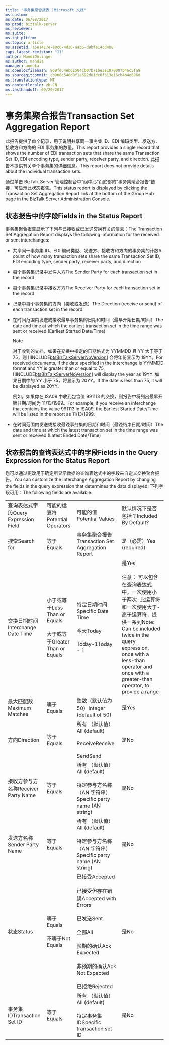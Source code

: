 ```yaml
---
title: "事务集聚合报表 |Microsoft 文档"
ms.custom: 
ms.date: 06/08/2017
ms.prod: biztalk-server
ms.reviewer: 
ms.suite: 
ms.tgt_pltfrm: 
ms.topic: article
ms.assetid: a6e1417e-e0c6-4d30-aab5-d9bfe14cd4b8
caps.latest.revision: "11"
author: MandiOhlinger
ms.author: mandia
manager: anneta
ms.openlocfilehash: 960fe64eb61504cb07b71be3e1870007b46c5fa9
ms.sourcegitcommit: cb908c540d8f1a692d01dc8f313e16cb4b4e696d
ms.translationtype: MT
ms.contentlocale: zh-CN
ms.lasthandoff: 09/20/2017
---
```

# <a name="transaction-set-aggregation-report"></a><span data-ttu-id="f3851-102">事务集聚合报告</span><span class="sxs-lookup"><span data-stu-id="f3851-102">Transaction Set Aggregation Report</span></span>
<span data-ttu-id="f3851-103">此报告提供了单个记录，用于说明共享同一事务集 ID、EDI 编码类型、发送方、接收方和方向的 EDI 事务集的数量。</span><span class="sxs-lookup"><span data-stu-id="f3851-103">This report provides a single record that shows the number of EDI transaction sets that share the same Transaction Set ID, EDI encoding type, sender party, receiver party, and direction.</span></span> <span data-ttu-id="f3851-104">此报告不提供有关单个事务集的详细信息。</span><span class="sxs-lookup"><span data-stu-id="f3851-104">This report does not provide details about the individual transaction sets.</span></span>  
  
 <span data-ttu-id="f3851-105">通过单击 BizTalk Server 管理控制台中“组中心”页底部的“事务集聚合报告”链接，可显示此状态报告。</span><span class="sxs-lookup"><span data-stu-id="f3851-105">This status report is displayed by clicking the Transaction Set Aggregation Report link at the bottom of the Group Hub page in the BizTalk Server Administration Console.</span></span>  
  
## <a name="fields-in-the-status-report"></a><span data-ttu-id="f3851-106">状态报告中的字段</span><span class="sxs-lookup"><span data-stu-id="f3851-106">Fields in the Status Report</span></span>  
 <span data-ttu-id="f3851-107">事务集聚合报告显示了下列与已接收或已发送交换有关的信息：</span><span class="sxs-lookup"><span data-stu-id="f3851-107">The Transaction Set Aggregation Report displays the following information for the received or sent interchanges:</span></span>  
  
-   <span data-ttu-id="f3851-108">共享同一事务集 ID、EDI 编码类型、发送方、接收方和方向的事务集的计数</span><span class="sxs-lookup"><span data-stu-id="f3851-108">A count of how many transaction sets share the same Transaction Set ID, EDI encoding type, sender party, receiver party, and direction</span></span>  
  
-   <span data-ttu-id="f3851-109">每个事务集记录中发件人方</span><span class="sxs-lookup"><span data-stu-id="f3851-109">The Sender Party for each transaction set in the record</span></span>  
  
-   <span data-ttu-id="f3851-110">每个事务集记录中接收方方</span><span class="sxs-lookup"><span data-stu-id="f3851-110">The Receiver Party for each transaction set in the record</span></span>  
  
-   <span data-ttu-id="f3851-111">记录中每个事务集的方向（接收或发送）</span><span class="sxs-lookup"><span data-stu-id="f3851-111">The Direction (receive or send) of each transaction set in the record</span></span>  
  
-   <span data-ttu-id="f3851-112">在时间范围内发送或接收最早事务集的日期和时间（最早开始日期/时间）</span><span class="sxs-lookup"><span data-stu-id="f3851-112">The date and time at which the earliest transaction set in the time range was sent or received (Earliest Started Date/Time)</span></span>  
  
    > [!NOTE]
    >  <span data-ttu-id="f3851-113">对于收到的文档，如果在交换中指定的日期格式为 YYMMDD 且 YY 大于等于 75，则 [!INCLUDE[btsBizTalkServerNoVersion](../includes/btsbiztalkservernoversion-md.md)] 会将年份显示为 19YY。</span><span class="sxs-lookup"><span data-stu-id="f3851-113">For received documents, if the date specified in the interchange is YYMMDD format and YY is greater than or equal to 75, [!INCLUDE[btsBizTalkServerNoVersion](../includes/btsbiztalkservernoversion-md.md)] will display the year as 19YY.</span></span> <span data-ttu-id="f3851-114">如果日期中的 YY 小于 75，将显示为 20YY。</span><span class="sxs-lookup"><span data-stu-id="f3851-114">If the date is less than 75, it will be displayed as 20YY.</span></span>  
    >   
    >  <span data-ttu-id="f3851-115">例如，如果你在 ISA09 中收到包含值 991113 的交换，则报告中将列出最早开始日期/时间为 11/13/1999。</span><span class="sxs-lookup"><span data-stu-id="f3851-115">For example, if you receive an interchange that contains the value 991113 in ISA09, the Earliest Started Date/Time will be listed in the report as 11/13/1999.</span></span>  
  
-   <span data-ttu-id="f3851-116">在时间范围内发送或接收最晚事务集的日期和时间（最晚结束日期/时间）</span><span class="sxs-lookup"><span data-stu-id="f3851-116">The date and time at which the latest transaction set in the time range was sent or received (Latest Ended Date/Time)</span></span>  
  
## <a name="fields-in-the-query-expression-for-the-status-report"></a><span data-ttu-id="f3851-117">状态报告的查询表达式中的字段</span><span class="sxs-lookup"><span data-stu-id="f3851-117">Fields in the Query Expression for the Status Report</span></span>  
 <span data-ttu-id="f3851-118">您可以通过更改用于确定所显示数据的查询表达式中的字段来自定义交换聚合报告。</span><span class="sxs-lookup"><span data-stu-id="f3851-118">You can customize the Interchange Aggregation Report by changing the fields in the query expression that determines the data displayed.</span></span> <span data-ttu-id="f3851-119">下列字段可用：</span><span class="sxs-lookup"><span data-stu-id="f3851-119">The following fields are available:</span></span>  
  
|||||  
|-|-|-|-|  
|<span data-ttu-id="f3851-120">查询表达式字段</span><span class="sxs-lookup"><span data-stu-id="f3851-120">Query Expression Field</span></span>|<span data-ttu-id="f3851-121">可能的运算符</span><span class="sxs-lookup"><span data-stu-id="f3851-121">Potential Operators</span></span>|<span data-ttu-id="f3851-122">可能的值</span><span class="sxs-lookup"><span data-stu-id="f3851-122">Potential Values</span></span>|<span data-ttu-id="f3851-123">默认情况下是否包括？</span><span class="sxs-lookup"><span data-stu-id="f3851-123">Included By Default?</span></span>|  
|<span data-ttu-id="f3851-124">搜索</span><span class="sxs-lookup"><span data-stu-id="f3851-124">Search for</span></span>|<span data-ttu-id="f3851-125">等于</span><span class="sxs-lookup"><span data-stu-id="f3851-125">Equals</span></span>|<span data-ttu-id="f3851-126">事务集聚合报告</span><span class="sxs-lookup"><span data-stu-id="f3851-126">Transaction Set Aggregation Report</span></span>|<span data-ttu-id="f3851-127">是（必需）</span><span class="sxs-lookup"><span data-stu-id="f3851-127">Yes (required)</span></span>|  
|<span data-ttu-id="f3851-128">交换日期时间</span><span class="sxs-lookup"><span data-stu-id="f3851-128">Interchange Date Time</span></span>|<span data-ttu-id="f3851-129">小于或等于</span><span class="sxs-lookup"><span data-stu-id="f3851-129">Less Than or Equals</span></span><br /><br /> <span data-ttu-id="f3851-130">大于或等于</span><span class="sxs-lookup"><span data-stu-id="f3851-130">Greater Than or Equals</span></span>|<span data-ttu-id="f3851-131">特定日期时间</span><span class="sxs-lookup"><span data-stu-id="f3851-131">Specific Date Time</span></span><br /><br /> <span data-ttu-id="f3851-132">今天</span><span class="sxs-lookup"><span data-stu-id="f3851-132">Today</span></span><br /><br /> <span data-ttu-id="f3851-133">Today-1</span><span class="sxs-lookup"><span data-stu-id="f3851-133">Today - 1</span></span>|<span data-ttu-id="f3851-134">是</span><span class="sxs-lookup"><span data-stu-id="f3851-134">Yes</span></span><br /><br /> <span data-ttu-id="f3851-135">注意： 可以包含在查询表达式中，一次使用小于两次-比运算符和一次使用大于-高于运算符，提供一系列</span><span class="sxs-lookup"><span data-stu-id="f3851-135">Note: Can be included twice in the query expression, once with a less-than operator and once with  a greater-than operator, to provide a range</span></span>|  
|<span data-ttu-id="f3851-136">最大匹配数</span><span class="sxs-lookup"><span data-stu-id="f3851-136">Maximum Matches</span></span>|<span data-ttu-id="f3851-137">等于</span><span class="sxs-lookup"><span data-stu-id="f3851-137">Equals</span></span>|<span data-ttu-id="f3851-138">整数（默认值为 50）</span><span class="sxs-lookup"><span data-stu-id="f3851-138">Integer (default of 50)</span></span>|<span data-ttu-id="f3851-139">是</span><span class="sxs-lookup"><span data-stu-id="f3851-139">Yes</span></span>|  
|<span data-ttu-id="f3851-140">方向</span><span class="sxs-lookup"><span data-stu-id="f3851-140">Direction</span></span>|<span data-ttu-id="f3851-141">等于</span><span class="sxs-lookup"><span data-stu-id="f3851-141">Equals</span></span>|<span data-ttu-id="f3851-142">所有 （默认值）</span><span class="sxs-lookup"><span data-stu-id="f3851-142">All (default)</span></span><br /><br /> <span data-ttu-id="f3851-143">Receive</span><span class="sxs-lookup"><span data-stu-id="f3851-143">Receive</span></span><br /><br /> <span data-ttu-id="f3851-144">Send</span><span class="sxs-lookup"><span data-stu-id="f3851-144">Send</span></span>|<span data-ttu-id="f3851-145">是</span><span class="sxs-lookup"><span data-stu-id="f3851-145">No</span></span>|  
|<span data-ttu-id="f3851-146">接收方参与方名称</span><span class="sxs-lookup"><span data-stu-id="f3851-146">Receiver Party Name</span></span>|<span data-ttu-id="f3851-147">等于</span><span class="sxs-lookup"><span data-stu-id="f3851-147">Equals</span></span>|<span data-ttu-id="f3851-148">所有 （默认值）</span><span class="sxs-lookup"><span data-stu-id="f3851-148">All (default)</span></span><br /><br /> <span data-ttu-id="f3851-149">特定参与方名称（AN 字符串）</span><span class="sxs-lookup"><span data-stu-id="f3851-149">Specific party name (AN string)</span></span>|<span data-ttu-id="f3851-150">是</span><span class="sxs-lookup"><span data-stu-id="f3851-150">No</span></span>|  
|<span data-ttu-id="f3851-151">发送方名称</span><span class="sxs-lookup"><span data-stu-id="f3851-151">Sender Party Name</span></span>|<span data-ttu-id="f3851-152">等于</span><span class="sxs-lookup"><span data-stu-id="f3851-152">Equals</span></span>|<span data-ttu-id="f3851-153">所有 （默认值）</span><span class="sxs-lookup"><span data-stu-id="f3851-153">All (default)</span></span><br /><br /> <span data-ttu-id="f3851-154">特定参与方名称（AN 字符串）</span><span class="sxs-lookup"><span data-stu-id="f3851-154">Specific party name (AN string)</span></span>|<span data-ttu-id="f3851-155">是</span><span class="sxs-lookup"><span data-stu-id="f3851-155">No</span></span>|  
|<span data-ttu-id="f3851-156">状态</span><span class="sxs-lookup"><span data-stu-id="f3851-156">Status</span></span>|<span data-ttu-id="f3851-157">等于</span><span class="sxs-lookup"><span data-stu-id="f3851-157">Equals</span></span><br /><br /> <span data-ttu-id="f3851-158">不等于</span><span class="sxs-lookup"><span data-stu-id="f3851-158">Not Equals</span></span>|<span data-ttu-id="f3851-159">已接受</span><span class="sxs-lookup"><span data-stu-id="f3851-159">Accepted</span></span><br /><br /> <span data-ttu-id="f3851-160">已接受但存在错误</span><span class="sxs-lookup"><span data-stu-id="f3851-160">Accepted with Errors</span></span><br /><br /> <span data-ttu-id="f3851-161">已发送</span><span class="sxs-lookup"><span data-stu-id="f3851-161">Sent</span></span><br /><br /> <span data-ttu-id="f3851-162">全部</span><span class="sxs-lookup"><span data-stu-id="f3851-162">All</span></span><br /><br /> <span data-ttu-id="f3851-163">预期的确认</span><span class="sxs-lookup"><span data-stu-id="f3851-163">Ack Expected</span></span><br /><br /> <span data-ttu-id="f3851-164">非预期的确认</span><span class="sxs-lookup"><span data-stu-id="f3851-164">Ack Not Expected</span></span><br /><br /> <span data-ttu-id="f3851-165">已拒绝</span><span class="sxs-lookup"><span data-stu-id="f3851-165">Rejected</span></span>|<span data-ttu-id="f3851-166">是</span><span class="sxs-lookup"><span data-stu-id="f3851-166">No</span></span>|  
|<span data-ttu-id="f3851-167">事务集 ID</span><span class="sxs-lookup"><span data-stu-id="f3851-167">Transaction Set ID</span></span>|<span data-ttu-id="f3851-168">等于</span><span class="sxs-lookup"><span data-stu-id="f3851-168">Equals</span></span>|<span data-ttu-id="f3851-169">所有 （默认值）</span><span class="sxs-lookup"><span data-stu-id="f3851-169">All (default)</span></span><br /><br /> <span data-ttu-id="f3851-170">特定事务集 ID</span><span class="sxs-lookup"><span data-stu-id="f3851-170">Specific transaction set ID</span></span>|<span data-ttu-id="f3851-171">是</span><span class="sxs-lookup"><span data-stu-id="f3851-171">No</span></span>|  
  
